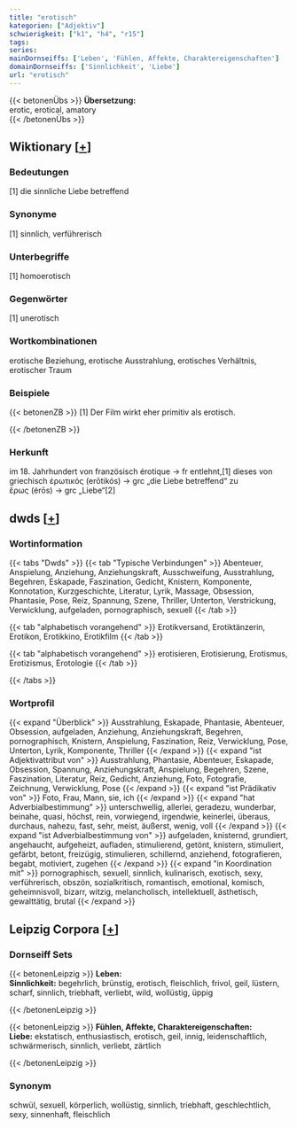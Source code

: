 ```yaml
---
title: "erotisch"
kategorien: ["Adjektiv"]
schwierigkeit: ["k1", "h4", "r15"]
tags:
series:
mainDornseiffs: ['Leben', 'Fühlen, Affekte, Charaktereigenschaften']
domainDornseiffs: ['Sinnlichkeit', 'Liebe']
url: "erotisch"
---
```


{{< betonenÜbs >}}
**Übersetzung:**  
erotic, erotical, amatory  
{{< /betonenÜbs >}}

## Wiktionary [[+](https://de.wiktionary.org/wiki/erotisch)]

### Bedeutungen
[1] die sinnliche Liebe betreffend  

### Synonyme
[1] sinnlich, verführerisch  

### Unterbegriffe
[1] homoerotisch  

### Gegenwörter
[1] unerotisch  

### Wortkombinationen
erotische Beziehung, erotische Ausstrahlung, erotisches Verhältnis, erotischer Traum  

### Beispiele
{{< betonenZB >}}
[1] Der Film wirkt eher primitiv als erotisch.  

{{< /betonenZB >}}
### Herkunft
im 18. Jahrhundert von französisch érotique → fr entlehnt,[1] dieses von griechisch ἐρωτικός (erōtikós) → grc „die Liebe betreffend“ zu ἔρως (érōs) → grc „Liebe“[2]  



## dwds [[+](https://www.dwds.de/wb/erotisch)]

### Wortinformation
{{< tabs "Dwds" >}}
{{< tab "Typische Verbindungen" >}}
Abenteuer, Anspielung, Anziehung, Anziehungskraft, Ausschweifung, Ausstrahlung, Begehren, Eskapade, Faszination, Gedicht, Knistern, Komponente, Konnotation, Kurzgeschichte, Literatur, Lyrik, Massage, Obsession, Phantasie, Pose, Reiz, Spannung, Szene, Thriller, Unterton, Verstrickung, Verwicklung, aufgeladen, pornographisch, sexuell
{{< /tab >}}

{{< tab "alphabetisch vorangehend" >}}
Erotikversand, Erotiktänzerin, Erotikon, Erotikkino, Erotikfilm
{{< /tab >}}

{{< tab "alphabetisch vorangehend" >}}
erotisieren, Erotisierung, Erotismus, Erotizismus, Erotologie
{{< /tab >}}

{{< /tabs >}}

### Wortprofil
{{< expand "Überblick" >}} Ausstrahlung, Eskapade, Phantasie, Abenteuer, Obsession, aufgeladen, Anziehung, Anziehungskraft, Begehren, pornographisch, Knistern, Anspielung, Faszination, Reiz, Verwicklung, Pose, Unterton, Lyrik, Komponente, Thriller {{< /expand >}}
{{< expand "ist Adjektivattribut von" >}} Ausstrahlung, Phantasie, Abenteuer, Eskapade, Obsession, Spannung, Anziehungskraft, Anspielung, Begehren, Szene, Faszination, Literatur, Reiz, Gedicht, Anziehung, Foto, Fotografie, Zeichnung, Verwicklung, Pose {{< /expand >}}
{{< expand "ist Prädikativ von" >}} Foto, Frau, Mann, sie, ich {{< /expand >}}
{{< expand "hat Adverbialbestimmung" >}} unterschwellig, allerlei, geradezu, wunderbar, beinahe, quasi, höchst, rein, vorwiegend, irgendwie, keinerlei, überaus, durchaus, nahezu, fast, sehr, meist, äußerst, wenig, voll {{< /expand >}}
{{< expand "ist Adverbialbestimmung von" >}} aufgeladen, knisternd, grundiert, angehaucht, aufgeheizt, aufladen, stimulierend, getönt, knistern, stimuliert, gefärbt, betont, freizügig, stimulieren, schillernd, anziehend, fotografieren, begabt, motiviert, zugehen {{< /expand >}}
{{< expand "in Koordination mit" >}} pornographisch, sexuell, sinnlich, kulinarisch, exotisch, sexy, verführerisch, obszön, sozialkritisch, romantisch, emotional, komisch, geheimnisvoll, bizarr, witzig, melancholisch, intellektuell, ästhetisch, gewalttätig, brutal {{< /expand >}}

## Leipzig Corpora [[+](https://corpora.uni-leipzig.de/en/res?word=erotisch&corpusId=deu_newscrawl-public_2018)]

### Dornseiff Sets
{{< betonenLeipzig >}}
**Leben:**  
**Sinnlichkeit:** begehrlich, brünstig, erotisch, fleischlich, frivol, geil, lüstern, scharf, sinnlich, triebhaft, verliebt, wild, wollüstig, üppig  

{{< /betonenLeipzig >}}


{{< betonenLeipzig >}}
**Fühlen, Affekte, Charaktereigenschaften:**  
**Liebe:** ekstatisch, enthusiastisch, erotisch, geil, innig, leidenschaftlich, schwärmerisch, sinnlich, verliebt, zärtlich  

{{< /betonenLeipzig >}}

### Synonym
schwül, sexuell, körperlich, wollüstig, sinnlich, triebhaft, geschlechtlich, sexy, sinnenhaft, fleischlich

